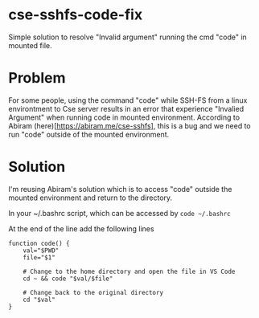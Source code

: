 # cse-sshfs-code-fix
Simple solution to resolve "Invalid argument" running the cmd "code" in mounted file.

# Problem
For some people, using the command "code" while SSH-FS from a linux environtment to Cse server results in an error that experience "Invalied Argument" when running code in mounted environment. According to Abiram (here)[https://abiram.me/cse-sshfs], this is a bug and we need to run "code" outside of the mounted environment. 

# Solution 
I'm reusing Abiram's solution which is to access "code" outside the mounted environment and return to the directory.

In your ~/.bashrc script, which can be accessed by 
``` code ~/.bashrc ```

At the end of the line add the following lines

```
function code() {
    val="$PWD"
    file="$1"

    # Change to the home directory and open the file in VS Code
    cd ~ && code "$val/$file"
    
    # Change back to the original directory
    cd "$val"
}
```
